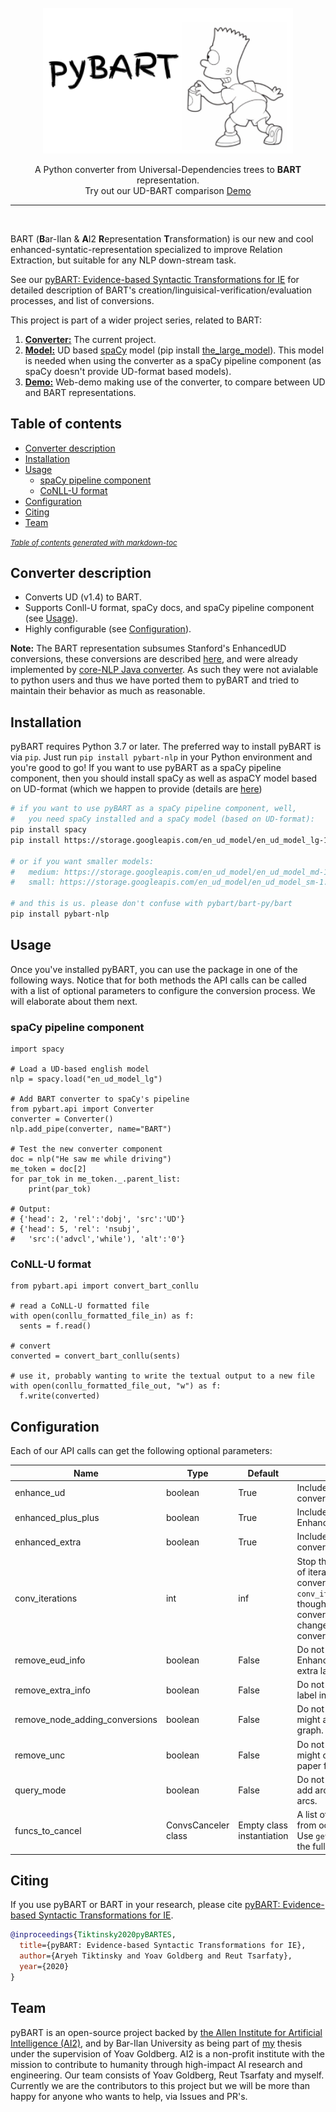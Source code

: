 <div align="center">
    <br>
    <img src="logo.png" width="400"/>
    <p>
   A Python converter from Universal-Dependencies trees to <b>BART</b> representation.<br>
        Try out our UD-BART comparison <a href="http://nlp.biu.ac.il/~aryeht/eud/">Demo</a>
    </p>
    <hr/>
</div>
<br/>

BART (**B**ar-Ilan & **A**I2 **R**epresentation **T**ransformation) is our new and cool enhanced-syntatic-representation specialized to improve Relation Extraction, but suitable for any NLP down-stream task.

See our [pyBART: Evidence-based Syntactic Transformations for IE](http://arxiv.org/abs/2005.01306) for detailed description of BART's creation/linguisical-verification/evaluation processes, and list of conversions.

This project is part of a wider project series, related to BART:
1. [**Converter:**](#converter-description) The current project.
2. [**Model:**](https://github.com/allenai/ud_spacy_model) UD based [spaCy](https://spacy.io/) model (pip install [the_large_model](https://storage.googleapis.com/en_ud_model/en_ud_model_lg-1.1.0.tar.gz)). This model is needed when using the converter as a spaCy pipeline component (as spaCy doesn't provide UD-format based models).
3. [**Demo:**](http://nlp.biu.ac.il/~aryeht/eud/) Web-demo making use of the converter, to compare between UD and BART representations.

## Table of contents

- [Converter description](#converter-description)
- [Installation](#installation)
- [Usage](#usage)
  * [spaCy pipeline component](#spacy-pipeline-component)
  * [CoNLL-U format](#conll-u-format)
- [Configuration](#configuration)
- [Citing](#citing)
- [Team](#team)

<small><i><a href='http://ecotrust-canada.github.io/markdown-toc/'>Table of contents generated with markdown-toc</a></i></small>

## Converter description

 * Converts UD (v1.4) to BART. 
 * Supports Conll-U format, spaCy docs, and spaCy pipeline component (see [Usage](#usage)).
 * Highly configurable (see [Configuration](#configuration)).

**Note:** The BART representation subsumes Stanford's EnhancedUD conversions, these conversions are described [here](http://www.lrec-conf.org/proceedings/lrec2016/pdf/779_Paper.pdf), and were already implemented by [core-NLP Java converter](https://nlp.stanford.edu/software/stanford-dependencies.shtml). As such they were not avialable to python users and thus we have ported them to pyBART and tried to maintain their behavior as much as reasonable.

## Installation

pyBART requires Python 3.7 or later. The preferred way to install pyBART is via `pip`. Just run `pip install pybart-nlp` in your Python environment and you're good to go!
If you want to use pyBART as a spaCy pipeline component, then you should install spaCy as well as aspaCY model based on UD-format (which we happen to provide (details are [here](https://github.com/allenai/ud_spacy_model))

   ```bash
   # if you want to use pyBART as a spaCy pipeline component, well,
   #   you need spaCy installed and a spaCy model (based on UD-format):
   pip install spacy
   pip install https://storage.googleapis.com/en_ud_model/en_ud_model_lg-1.1.0.tar.gz
   
   # or if you want smaller models:
   #   medium: https://storage.googleapis.com/en_ud_model/en_ud_model_md-1.1.0.tar.gz
   #   small: https://storage.googleapis.com/en_ud_model/en_ud_model_sm-1.1.0.tar.gz
   
   # and this is us. please don't confuse with pybart/bart-py/bart
   pip install pybart-nlp
   ```

## Usage

Once you've installed pyBART, you can use the package in one of the following ways.
Notice that for both methods the API calls can be called with a list of optional parameters to configure the conversion process. We will elaborate about them next.

### spaCy pipeline component

```
import spacy

# Load a UD-based english model
nlp = spacy.load("en_ud_model_lg")

# Add BART converter to spaCy's pipeline
from pybart.api import Converter
converter = Converter()
nlp.add_pipe(converter, name="BART")

# Test the new converter component
doc = nlp("He saw me while driving")
me_token = doc[2]
for par_tok in me_token._.parent_list:
    print(par_tok)

# Output:
# {'head': 2, 'rel':'dobj', 'src':'UD'}
# {'head': 5, 'rel': 'nsubj', 
#   'src':('advcl','while'), 'alt':'0'}
```

### CoNLL-U format

```
from pybart.api import convert_bart_conllu

# read a CoNLL-U formatted file
with open(conllu_formatted_file_in) as f:
  sents = f.read()

# convert
converted = convert_bart_conllu(sents)

# use it, probably wanting to write the textual output to a new file
with open(conllu_formatted_file_out, "w") as f:
  f.write(converted)
```

## Configuration

Each of our API calls can get the following optional parameters:

[//]: # (<style>.tablelines table, .tablelines td, .tablelines th {border: 1px solid black;}</style>)



| Name | Type | Default | Explanation |
|------|------|-------------|----|
| enhance_ud | boolean | True | Include Stanford's EnhancedUD conversions. |
| enhanced_plus_plus | boolean | True | Include Stanford's EnhancedUD++ conversions. |
| enhanced_extra | boolean | True | Include BART's unique conversions. |
| conv_iterations | int | inf | Stop the (defaultive) behaivor of iterating on the list of conversions after `conv_iterations` iterations, though before reaching convergance (that is, no change in graph when conversion-list is applied). |
| remove_eud_info | boolean | False | Do not include Stanford's EnhancedUD&EnhancedUD++'s extra label information. |
| remove_extra_info | boolean | False | Do not include BART's extra label information. |
| remove_node_adding_conversions | boolean | False | Do not include conversions that might add nodes to the given graph. |
| remove_unc | boolean | False | Do not include conversions that might contain `uncertainty` (see paper for detailed explanation). |
| query_mode | boolean | False | Do not include conversions that add arcs rather than reorder arcs. |
| funcs_to_cancel | ConvsCanceler class | Empty class instantiation | A list of conversions to prevent from occuring by their names. Use `get_conversion_names` for the full conversion name list |

[//]: # ({: .tablelines})

## Citing

If you use pyBART or BART in your research, please cite [pyBART: Evidence-based Syntactic Transformations for IE](http://arxiv.org/abs/2005.01306).

```bibtex
@inproceedings{Tiktinsky2020pyBARTES,
  title={pyBART: Evidence-based Syntactic Transformations for IE},
  author={Aryeh Tiktinsky and Yoav Goldberg and Reut Tsarfaty},
  year={2020}
}
```

## Team

pyBART is an open-source project backed by [the Allen Institute for Artificial Intelligence (AI2)](https://allenai.org/), and by Bar-Ilan University as being part of [my](https://github.com/aryehgigi) thesis under the supervision of Yoav Goldberg.
AI2 is a non-profit institute with the mission to contribute to humanity through high-impact AI research and engineering.
Our team consists of Yoav Goldberg, Reut Tsarfaty and myself. Currently we are the contributors to this project but we will be more than happy for anyone who wants to help, via Issues and PR's.
